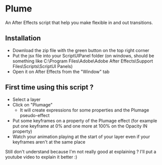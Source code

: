 # Plume
An After Effects script that help you make flexible in and out transitions.

## Installation
* Download the zip file with the green button on the top right corner
* Put the jsx file into your ScriptUIPanel folder (on windows, should be something like C:\Program Files\Adobe\Adobe After Effects\Support Files\Scripts\ScriptUI Panels)
* Open it on After Effects from the "Window" tab

## First time using this script ?
* Select a layer
* Click on "Plumage"
  * It will create expressions for some properties and the Plumage pseudo-effect
* Put some keyframes on a property of the Plumage effect (for example put one keyframe at 0% and one more at 100% on the Opacity IN property)
* Watch your animation playing at the start of your layer even if your keyframes aren't at the same place

Still don't understand because I'm not really good at explaining ?
I'll put a youtube video to explain it better :)
